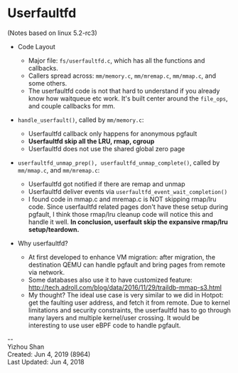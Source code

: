 # Userfaultfd

(Notes based on linux 5.2-rc3)

- Code Layout
	- Major file: `fs/userfaultfd.c`, which has all the functions and callbacks.
	- Callers spread across: `mm/memory.c`, `mm/mremap.c`, `mm/mmap.c`, and some others.
	- The userfaultfd code is not that hard to understand if you already know how waitqueue etc work. It's built center around the `file_ops`, and couple callbacks for mm.
- `handle_userfault()`, called by `mm/memory.c`:
	- Userfaultfd callback only happens for anonymous pgfault
	- __Userfaultfd skip all the LRU, rmap, cgroup__
	- Userfaultfd does not use the shared global zero page
- `userfaultfd_unmap_prep(), userfaultfd_unmap_complete()`, called by `mm/mmap.c`, and `mm/mremap.c`:
	- Userfaultfd got notified if there are remap and unmap
	- Userfaultfd deliver events via `userfaultfd_event_wait_completion()`
	- I found code in mmap.c and mremap.c is NOT skipping rmap/lru code. Since userfaultfd related pages don't have these setup during pgfault, I think those rmap/lru cleanup code will notice this and handle it well. __In conclusion, userfault skip the expansive rmap/lru setup/teardown.__

- Why userfaultfd?
	- At first developed to enhance VM migration: after migration, the destination QEMU can handle pgfault and bring pages from remote via network.
	- Some databases also use it to have customized feature: http://tech.adroll.com/blog/data/2016/11/29/traildb-mmap-s3.html
	- My thought? The ideal use case is very similar to we did in Hotpot: get the faulting user address, and fetch it from remote. Due to kernel limitations and security constraints, the userfaultfd has to go through many layers and multiple kernel/user crossing. It would be interesting to use user eBPF code to handle pgfault.



--  
Yizhou Shan  
Created: Jun 4, 2019 (8964)  
Last Updated: Jun 4, 2018
